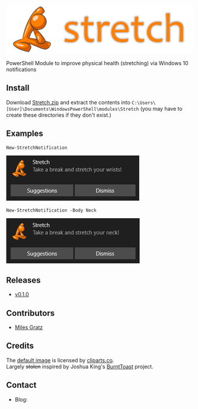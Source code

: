 ![Stretch Notification Logo Banner](/Images/StretchLogo.png)

PowerShell Module to improve physical health (stretching) via Windows 10 notifications

## Install

Download [Stretch.zip](https://github.com/milesgratz/Stretch/releases/download/v0.1.0/Stretch.zip) and extract the contents into `C:\Users\[User]\Documents\WindowsPowerShell\modules\Stretch` (you may have to create these directories if they don't exist.)

## Examples

    New-StretchNotification

![Stretch Notification Example Default](/Images/Example1-Default.png)

    New-StretchNotification -Body Neck

![Stretch Notification Example Custom](/Images/Example2-Custom.PNG)

## Releases
* [v0.1.0](https://github.com/milesgratz/Stretch/releases/download/v0.1.0/Stretch.zip)

## Contributors
* [Miles Gratz](https://github.com/milesgratz)

## Credits
The [default image](/Images/StretchLogo.png) is licensed by [cliparts.co](http://cliparts.co/clipart/3897).  
Largely ~~stolen~~ inspired by Joshua King's [BurntToast](https://github.com/windos/BurntToast) project.  

## Contact
* Blog: <redacted due to my old blog domain has been parked by bad actors>
